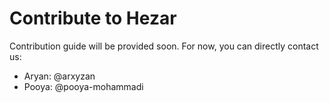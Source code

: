 # Contribute to Hezar
Contribution guide will be provided soon. For now, you can directly contact us:

- Aryan: @arxyzan
- Pooya: @pooya-mohammadi
